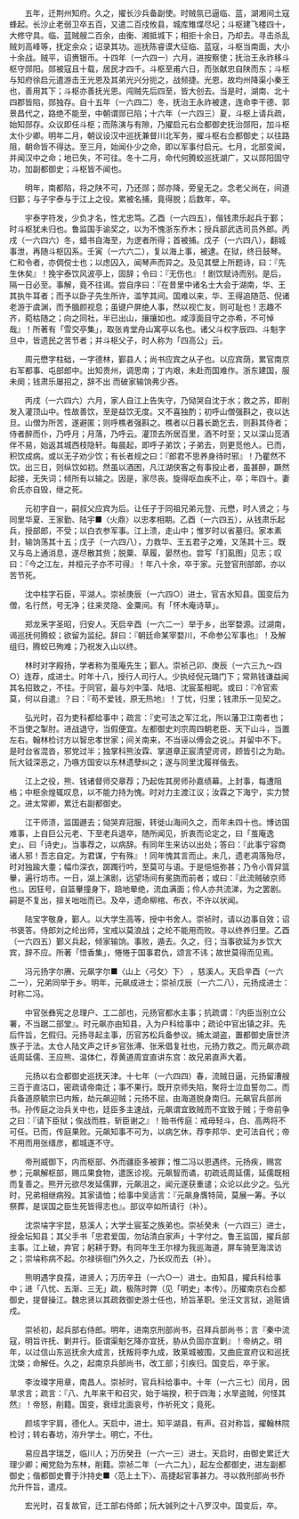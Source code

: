 <!-- { "loadSidebar": true } -->
　　五年，迁荆州知府。久之，擢长沙兵备副使。时贼氛已逼临、蓝，湖湘间土寇蜂起。长沙止老弱卫卒五百，又遣二百戍攸县，城库雉堞尽圮；斗枢建飞楼四十，大修守具。临、蓝贼艘二百余，由衡、湘抵城下；相拒十余日，乃却去。寻击杀乱贼刘高峰等，抚定余众；诏录其功。巡抚陈睿谟大征临、蓝寇，斗枢当南面，大小十余战。贼平，诏赉银币。十四年（一六四一）六月，进按察使；抚治王永祚移斗枢守郧阳。郧被寇且十载，居民才四千。斗枢至甫六日，而张献忠自陕而东；斗枢与知府徐启元遣游击王光恩及其弟光兴分扼之，战频捷。光恩，故均州降渠小秦王也，善用其下；斗枢亦善抚光恩。闯贼先后四至，皆大创去。当是时，湖南、北十四郡皆陷，郧独存。自十五年（一六四二）冬，抚治王永祚被逮，连命李干德、郭景昌代之，路绝不能至，中朝谓郧已陷；十六年（一六四三）夏，斗枢上请兵疏，始知郧存。众议即任斗枢；而陈演与有隙，乃擢启元右佥都御史抚治郧阳，加斗枢太仆少卿。明年二月，朝议设汉中巡抚兼督川北军务，擢斗枢右佥都御史；以往路阻，朝命皆不得达。至三月，始闻仆少之命，即以军事付启元。七月，北部变闻，并闻汉中之命；地已失，不可往。冬十二月，命代何腾蛟巡抚湖广，又以郧阳固守功，加副都御史；斗枢皆不闻也。

　　明年，南都陷，将之陕不可，乃还郧；郧亦降，旁皇无之。念老父尚在，间道归鄞；与子宇泰与于江上之役。累被名捕，竟得脱；后数年，卒。

　　宇泰字符发，少负才名，性尤忠笃。乙酉（一六四五），偕钱肃乐起兵于鄞；时斗枢犹未归也。鲁监国手谕奖之，以为不愧浙东乔木；授兵部武选司员外郎。丙戌（一六四六）冬，蜡书自海至，为逻者所得；首被捕。戊子（一六四八），翻城事泄，再随斗枢囚系。壬寅（一六六二），复以海上事，被逮。在狱，终日鼓琴。仁和令者，亦倜傥士也；以虑囚入，闻琴声而异之。及见其壁上所题诗，曰：『先生休矣』！挽宇泰饮风波亭上，固辞；令曰：『无伤也』！剧饮赋诗而别。是后，隔一日必至。事解，竟不往谒。尝自序曰：『在昔里中诸名士大会于湖南，华、王其执牛耳者；而予以卧子先生所许，滥竽其间。国难以来，华、王得追随范、倪诸老游于虞渊，而予腼颜视息；虽键户屏绝人事，然以视亡友，则可耻也！志趣不齐，菀枯随之；向之同社，半已出山，攘攘如也。咸淳面目守之亦希，不可悼哉』！所著有「雪交亭集」，取张肯堂舟山寓亭以名也。诸父斗权字辰四、斗魁字旦中，皆遗民之苦节者；并斗枢父子，时人称为「四高公」云。

　　周元懋字柱础，一字德林，鄞县人；尚书应宾之从子也。以应宾荫，累官南京右军都事、屯部郎中。出知贵州，调思南；丁内艰，未赴而国难作。浙东建国，服未阕；钱肃乐屡招之，辞不出 而破家输饷弗少吝。

　　丙戌（一六四六）六月，家人自江上告失守，乃恸哭自沈于水；救之苏，即削发入灌顶山中。性故善饮，至是益饮无度。又不喜独酌；初呼山僧强斟之，夜以达旦。山僧为所苦，遂避匿；则呼樵者强斟之。樵者以日暮长跪乞去，则斟其侍者；侍者醉而仆，乃呼月；月落，乃呼云。灌顶去所居百里，酒不时至；又以深山觅酒伴不易，始返其城西枝隐轩。每晨起，即呼子弟饮；子弟去，则更觅他人。已而，积饮成病。或以无子劝少饮；有长者规之曰：『郎君不思养身待时邪』！乃瞿然不饮。出三日，则纵饮如初。然虽以酒困，凡江湖侠客之有事投止者，虽甚醉，蹶然起接，无失词；倾所有以输之。因是，家尽丧。旋得呕血疾不止，卒；年四十。妻俞氏亦自毁，继之死。

　　元初字自一，嗣叔父应宾为后。让任子于同祖兄弟元登、元懋，时人贤之；与同里华夏、王家勤、陆宇■〈火鼎〉以忠孝相期。乙酉（一六四五），从钱肃乐起兵，授部郎，不受；以白衣参军事。江上溃，走山中；惟岁时以省墓归。家本素封，输饷荡其十五；戊子（一六四八），力救华、王五君子之难，又荡其十三。既又与岛上通消息，遂尽散其赀；脱粟、草履，晏然也。尝写「扪虱图」见志；叹曰：『今之江左，并桓元子亦不可得』！年八十余，卒于家。元登官刑部郎，亦以苦节死。

　　沈中柱字石臣，平湖人。崇祯庚辰（一六四○）进士，官吉水知县。国变后为僧，名行然，号无净；往来灵隐、金粟间。有「怀木庵诗草」。

　　郑龙釆字圣昭，归安人。天启辛酉（一六二一）举于乡，出宰婺源。过湖南，谒巡抚何腾蛟；欲留为监纪。辞曰：『朝廷命某宰婺川，不命参公军事也』！及解组归，腾蛟已殉难；乃祝发入山以终。

　　林时对字殿扬，学者称为茧庵先生；鄞人。崇祯己卯、庚辰（一六三九～四○）连荐，成进士。时年十八，授行人司行人。少执经倪元璐门下；常熟钱谦益闻其名招致之，不往。于同官，最与刘中藻、陆培、沈宸荃相昵。或曰：『冷官索莫，何以自遣』？曰：『苟不爱钱，原无热地』！丁忧，归里；钱肃乐一见契之。

　　弘光时，召为吏科都给事中；疏言：『史可法之军江北，所以藩卫江南者也；不当使之掣肘。进战退守，当假便宜。左都御史刘宗周四朝老臣、天下山斗，当置左右。翰林检讨方以智忠孝世家；间关南来，不当诬以傅会之说』。并留中不下。是时台省混沓，邪党过半；独掌科熊汝霖、掌道章正宸清望谔谔，顾皆引之为助。阮大钺深恶之，乃嗾方国安以东林遗孽纠之；遂与同里沈履祥偕去。

　　江上之役，熊、钱诸督师交章荐；乃起佐其房师孙嘉绩幕。上封事，每遭阻格；中枢余煌辄叹息，以不能力持为愧。时对力主渡江议；汝霖之下海宁，实力赞之。进太常卿，累迁右副都御史。

　　江干师溃，监国遯去；恸哭弃冠服，转徙山海间久之，而年未四十也。博访国难事，上自巨公元老、下至老兵退卒，随所闻见，折衷而论定之，曰「茧庵逸史」、曰「诗史」。当事荐之，以病辞。有同年生来访以出处；答曰：『此事宁容商诸人邪！吾志自定。为君谋，宁有殊』！同年愧其言而止。未几，遗老凋落殆尽，时对独踰大耋；幅巾深衣，踯躅行吟，至莫可与语。于是悒悒弥甚；乃令小胥舁篮轝，遍行坊市。一日，湖上演剧，远望场间有冕旒而前者；或曰：『此流贼破京师也』。因狂号，自篮轝撞身下，踣地晕绝，流血满面；伶人亦共流涕，为之罢剧。嗣是不复出，揜关咄咄而已。及卒，遗命柳棺、布衣，不许以状闻。

　　陆宝字敬身，鄞人。以大学生高等，授中书舍人。崇祯时，请以边事自效；诏书褒答。侍郎刘之纶出师，宝戒以莫浪战；之纶不能用而败。寻以终养归里。乙酉（一六四五）鄞义兵起，倾家输饷。事败，遁去。久之，归；当事欲延为乡饮大宾，辞不应。所著「悟香集」，惓惓于国事君仇，颂言不讳；故世莫得而见焉。

　　冯元扬字尔赓、元飙字尔■〈山上〈弓攵〉下〉 ，慈溪人。天启辛酉（一六二一），兄弟同举于乡。明年，元飙成进士；崇祯戊辰（一六二八），元扬成进士：时称二冯。

　　中官张彝宪之总理户、工二部也，元扬官都水主事；抗疏谓：『内臣当别立公署，不当踞二部堂』。时元飙亦由知县，入为户科给事中；疏论中官出镇之非。先后忤旨，乞假归。元扬寻起主事，历官苏松兵备参议。捕太湖盗，置都御史唐世济族子于法。太仓人陆文声之讦乡官张溥、张釆倡复社也，元扬力救之。而元飙亦疏诋周延儒、王应熊、温体仁，荐黄道周宜直讲东宫：故兄弟直声大着。

　　元扬以右佥都御史巡抚天津。十七年（一六四四）春，流贼日逼，元扬留漕艘三百于直沽口，密疏请帝南迁；事不果行。既开京师失陷，聚将士泣血誓勿二。而兵备道原毓宗已内叛，劫元飙迎贼；元扬不屈，由海道脱身南归。元飙官兵部尚书。孙传庭之治兵关中也，廷臣多主速战，元飙谓宜致贼而不宜致于贼；于帝前争之曰：『请下臣狱；俟战而胜，斩臣谢之』！贻书传庭：戒毋轻斗，白、高两将不可任。已而，传庭果败。元飙知事不可为，以病乞休，荐李邦华、史可法自代；帝不用而用张缙彦，都城遂不守。

　　帝刑威御下，内而枢部、外而疆臣多被罪；惟二冯以恩遇终。元扬疾，赐宫参；元飙解枢部，赐瓜果食物，遣医诊视。元飙智而谲，初疏诋周延儒，延儒既相而复善之。熊开元欲尽发延儒罪，元飙沮之，闻元遂获重谴；众论以此少之。弘光时，兄弟相继病殁。其家请恤；给事中吴适言：『元飙身膺特简，莫展一筹。予以祭葬，是误国之臣生死皆得志也』。部议卒如所请行（补）。

　　沈崇埨字宇昆，慈溪人；大学士宸荃之族弟也。崇祯癸未（一六四三）进士，授金坛知县；其父手书「忠君爱国，勿玷清白家声」十字付之。鲁王监国，擢兵部主事。江上破，弃官；躬耕于野。有同年生王尔禄为我巡海道，屏车骑至海滨访之；崇埨称病不起。尔禄徘徊门外久之，乃长叹而去（补）。

　　熊明遇字良孺，进贤人；万历辛丑（一六○一）进士。由知县，擢兵科给事中；进「八忧、五渐、三无」疏，极陈时弊（见「明史」本传）。历擢南京右佥都御史，提督操江。魏忠贤以其疏救御史游士任也，矫旨革职。坐汪文言狱，追赃谪戍。

　　崇祯初，起兵部右侍郎。明年，进南京刑部尚书，召拜兵部尚书；言『秦中流寇，明旨许抚、剿并行。臣谓渠魁乞降亦宜抚，胁从负固亦宜剿』！帝纳之。明年，以过信山东巡抚余大成言，抚叛将李九成，致莱城被围，又曲庇宣府议和巡抚沈棨；命解任。久之，起南京兵部尚书，改工部；引疾归。国变后，卒于家。

　　李汝璨字用章，南昌人。崇祯时，官兵科给事中。十年（一六三七）闰月，因旱求言；疏言：『八、九年来干和召灾，始于端揆，积于四海；水旱盗贼，何怪其然』！帝怒，削籍。国变，衰绖北面哀号，作祈死文；竟死。

　　颜垓字宇肩，德化人。天启中，进士。知平湖县，有声。召对称旨，擢翰林院检讨；转右春坊，洊升学士。明亡，不仕。

　　易应昌字瑞芝，临川人；万历癸丑（一六一三）进士。天启时，由御史累迁大理少卿；阉党劾为东林，削籍。崇祯二年（一六二九），起左佥都御史，进左副都御史；偕都御史曹于汴持史■〈范上土下〉、高捷起官事甚力。寻以救刑部尚书乔允升忤旨，遣戍。

　　宏光时，召复故官，迁工部右侍郎；阮大铖列之十八罗汉中。国变后，卒。

